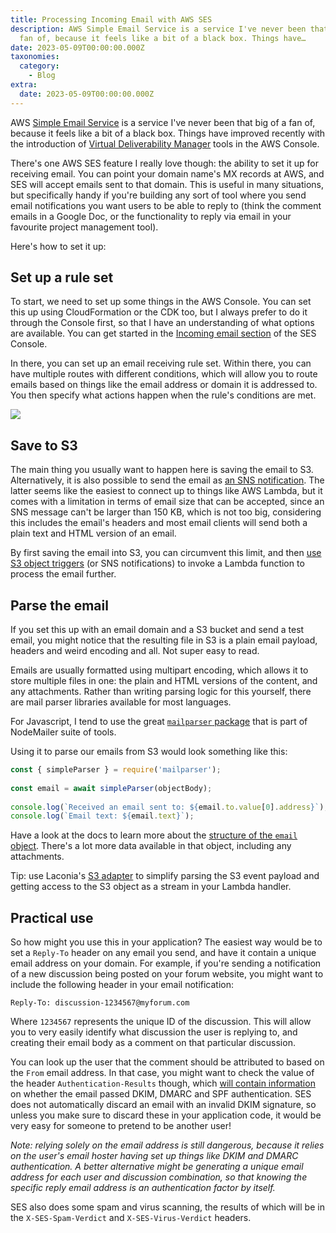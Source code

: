 ```yaml
---
title: Processing Incoming Email with AWS SES
description: AWS Simple Email Service is a service I've never been that big of a
  fan of, because it feels like a bit of a black box. Things have…
date: 2023-05-09T00:00:00.000Z
taxonomies:
  category:
    - Blog
extra:
  date: 2023-05-09T00:00:00.000Z
---
```


AWS [Simple Email Service](https://aws.amazon.com/ses/) is a service I've never been that big of a fan of, because it feels like a bit of a black box. Things have improved recently with the introduction of [Virtual Deliverability Manager](https://docs.aws.amazon.com/ses/latest/dg/vdm-get-started.html) tools in the AWS Console.

There's one AWS SES feature I really love though: the ability to set it up for receiving email. You can point your domain name's MX records at AWS, and SES will accept emails sent to that domain. This is useful in many situations, but specifically handy if you're building any sort of tool where you send email notifications you want users to be able to reply to (think the comment emails in a Google Doc, or the functionality to reply via email in your favourite project management tool).

Here's how to set it up:

## Set up a rule set
To start, we need to set up some things in the AWS Console. You can set this up using CloudFormation or the CDK too, but I always prefer to do it through the Console first, so that I have an understanding of what options are available. You can get started in the [Incoming email section](https://eu-west-1.console.aws.amazon.com/ses/home?region=eu-west-1#/email-receiving) of the SES Console.

In there, you can set up an email receiving rule set. Within there, you can have multiple routes with different conditions, which will allow you to route emails based on things like the email address or domain it is addressed to. You then specify what actions happen when the rule's conditions are met. 

![](https://schof.link/5QU88UK)

## Save to S3

The main thing you usually want to happen here is saving the email to S3. Alternatively, it is also possible to send the email as [an SNS notification](https://docs.aws.amazon.com/ses/latest/dg/receiving-email-action-sns.html). The latter seems like the easiest to connect up to things like AWS Lambda, but it comes with a limitation in terms of email size that can be accepted, since an SNS message can't be larger than 150 KB, which is not too big, considering this includes the email's headers and most email clients will send both a plain text and HTML version of an email.

By first saving the email into S3, you can circumvent this limit, and then [use S3 object triggers](https://docs.aws.amazon.com/lambda/latest/dg/with-s3-example.html) (or SNS notifications) to invoke a Lambda function to process the email further.

## Parse the email

If you set this up with an email domain and a S3 bucket and send a test email, you might notice that the resulting file in S3 is a plain email payload, headers and weird encoding and all. Not super easy to read.

Emails are usually formatted using multipart encoding, which allows it to store multiple files in one: the plain and HTML versions of the content, and any attachments. Rather than writing parsing logic for this yourself, there are mail parser libraries available for most languages.

For Javascript, I tend to use the great [`mailparser` package](https://www.npmjs.com/package/mailparser) that is part of NodeMailer suite of tools.

Using it to parse our emails from S3 would look something like this:

```js
const { simpleParser } = require('mailparser');  
  
const email = await simpleParser(objectBody);
   
console.log(`Received an email sent to: ${email.to.value[0].address}`);
console.log(`Email text: ${email.text}`);
```

Have a look at the docs to learn more about the [structure of the `email` object](https://nodemailer.com/extras/mailparser/#mail-object). There's a lot more data available in that object, including any attachments.

Tip: use Laconia's [S3 adapter](https://laconiajs.io/docs/api/adapter#s3options-app) to simplify parsing the S3 event payload and getting access to the S3 object as a stream in your Lambda handler.


## Practical use

So how might you use this in your application? The easiest way would be to set a `Reply-To` header on any email you send, and have it contain a unique email address on your domain. For example, if you're sending a notification of a new discussion being posted on your forum website, you might want to include the following header in your email notification:

```
Reply-To: discussion-1234567@myforum.com
```

Where `1234567` represents the unique ID of the discussion. This will allow you to very easily identify what discussion the user is replying to, and creating their email body as a comment on that particular discussion.

You can look up the user that the comment should be attributed to based on the `From` email address. In that case, you might want to check the value of the header `Authentication-Results` though, which [will contain information](https://docs.aws.amazon.com/ses/latest/dg/receiving-email-concepts.html#receiving-email-auth-and-scan) on whether the email passed DKIM, DMARC and SPF authentication. SES does not automatically discard an email with an invalid DKIM signature, so unless you make sure to discard these in your application code, it would be very easy for someone to pretend to be another user!

_Note: relying solely on the email address is still dangerous, because it relies on the user's email hoster having set up things like DKIM and DMARC authentication. A better alternative might be generating a unique email address for each user and discussion combination, so that knowing the specific reply email address is an authentication factor by itself._

SES also does some spam and virus scanning, the results of which will be in the `X-SES-Spam-Verdict` and `X-SES-Virus-Verdict` headers.

<style>a[href="#internal-link"] { color: #9b9b9b; text-decoration: none !important; }</style>